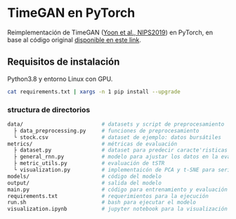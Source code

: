 # TimeGAN en PyTorch
Reimplementación de TimeGAN ([Yoon et al., NIPS2019](https://papers.nips.cc/paper/8789-time-series-generative-adversarial-networks)) en PyTorch, en base al código original [disponible en este link](https://github.com/jsyoon0823/TimeGAN).

## Requisitos de instalación
Python3.8 y entorno Linux con GPU.
```bash
cat requirements.txt | xargs -n 1 pip install --upgrade
```

### structura de directorios
```bash
data/                         # datasets y script de preprocesamiento
  ├ data_preprocessing.py     # funciones de preprocesamiento
  └ stock.csv                 # dataset de ejemplo: datos bursátiles
metrics/                      # métricas de evaluación
  ├ dataset.py                # dataset para predecir caracte'risticas y un paso en el futuro
  ├ general_rnn.py            # modelo para ajustar los datos en la evaluación de tSTR
  ├ metric_utils.py           # evaluación de tSTR
  └ visualization.py          # implementaicón de PCA y t-SNE para series temporales
models/                       # código del modelo
output/                       # salida del modelo
main.py                       # código para entrenamiento y evaluación de TSTR del modelo
requirements.txt              # requerimientos para la ejecución
run.sh                        # bash para ejecutar el modelo
visualization.ipynb           # jupyter notebook para la visualización de datos y métricas
```
